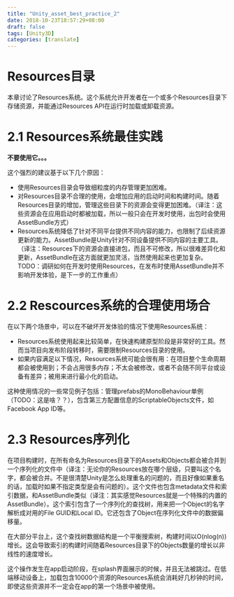 ```yaml
---
title: "Unity_asset_best_practice_2"
date: 2018-10-23T18:57:29+08:00
draft: false
tags: [Unity3D]
categories: [translate]
---
```


Resources目录
=

本章讨论了Resources系统。这个系统允许开发者在一个或多个Resources目录下存储资源，并能通过Resources API在运行时加载或卸载资源。

2.1 Resources系统最佳实践
==

**不要使用它。。。**

这个强烈的建议基于以下几个原因：

* 使用Resources目录会导致细粒度的内存管理更加困难。
* 对Resources目录不合理的使用，会增加应用的启动时间和构建时间。随着Resources目录的增加，管理这些目录下的资源会变得更加困难。（译注：这些资源会在应用启动时都被加载，所以一般只会在开发时使用，出包时会使用AssetBundle方式）
* Resources系统降低了针对不同平台提供不同内容的能力，也限制了后续资源更新的能力。AssetBundle是Unity针对不同设备提供不同内容的主要工具。（译注：Resources下的资源会直接进包，而且不可修改，所以很难差异化和更新，AssetBundle在这方面就更加灵活，当然使用起来也更加复杂。TODO：调研如何在开发时使用Resources，在发布时使用AssetBundle并不影响开发体验，是下一步的工作重点）

2.2 Rescources系统的合理使用场合
==

在以下两个场景中，可以在不破坏开发体验的情况下使用Resources系统：

* Resources系统使用起来比较简单，在快速构建原型阶段是非常好的工具。然而当项目向发布阶段转移时，需要限制Resources目录的使用。
* 如果内容满足以下情况，Resources系统可能会很有用：在项目整个生命周期都会被使用到；不会占用很多内存；不太会被修改，或者不会随不同平台或设备有差异；被用来进行最小化的启动。

这种使用情况的一些常见例子包括：管理prefabs的MonoBehaviour单例（TODO：这是啥？？），包含第三方配置信息的ScriptableObjects文件，如Facebook App ID等。

2.3 Resources序列化
==

在项目构建时，在所有命名为Resources目录下的Assets和Objects都会被合并到一个序列化的文件中（译注：无论你的Resources放在哪个层级，只要叫这个名字，都会被合并。不是很清楚Unity是怎么处理重名的问题的，而且好像如果重名的话，加载时如果不指定类型是会有问题的）。这个文件也包含metadata文件和索引数据，和AssetBundle类似（译注：其实感觉Resources就是一个特殊的内置的AssetBundle）。这个索引包含了一个序列化的查找树，用来把一个Object的名字解析成对用的File GUID和Local ID。它还包含了Object在序列化文件中的数据偏移量。

在大部分平台上，这个查找树数据结构是一个平衡搜索树，构建时间以O(nlog(n))增长。这会导致索引的构建时间随着Resources目录下的Objects数量的增长以非线性的速度增长。

这个操作发生在app启动阶段，在splash界面展示的时候，并且无法被跳过。在低端移动设备上，加载包含10000个资源的Resources系统会消耗好几秒钟的时间，即使这些资源并不一定会在app的第一个场景中被使用。
